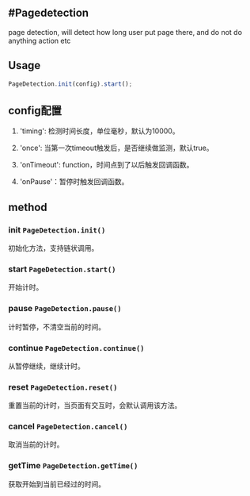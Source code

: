 #Pagedetection
----------------
page detection, will detect how long user put page there, and do not do anything action etc

## Usage

```js
PageDetection.init(config).start();
```

## config配置

1. 'timing': 检测时间长度，单位毫秒，默认为10000。

2. 'once': 当第一次timeout触发后，是否继续做监测，默认true。

3. 'onTimeout': function，时间点到了以后触发回调函数。

4. 'onPause'：暂停时触发回调函数。

## method

### init `PageDetection.init()`

 初始化方法，支持链状调用。

### start `PageDetection.start()`

 开始计时。

### pause `PageDetection.pause()`

 计时暂停，不清空当前的时间。

### continue `PageDetection.continue()`

 从暂停继续，继续计时。

### reset `PageDetection.reset()`

 重置当前的计时，当页面有交互时，会默认调用该方法。

### cancel `PageDetection.cancel()`

 取消当前的计时。

### getTime `PageDetection.getTime()`

 获取开始到当前已经过的时间。

